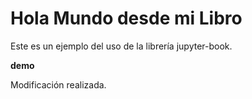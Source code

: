 Hola Mundo desde mi Libro
============================

Este es un ejemplo del uso de la librería jupyter-book.

**demo**

Modificación realizada.
